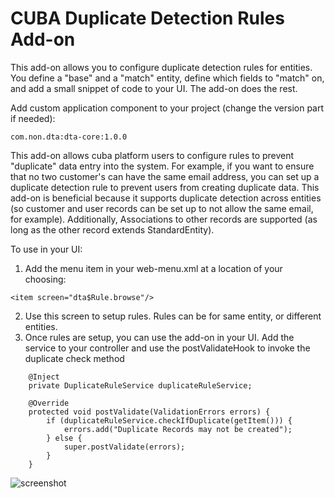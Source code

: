# CUBA Duplicate Detection Rules Add-on

This add-on allows you to configure duplicate detection rules for entities.  You define a "base" and a "match" entity, define which fields to "match" on, and add a small snippet of code to your UI.  The add-on does the rest.

Add custom application component to your project (change the version part if needed):
``` 
com.non.dta:dta-core:1.0.0
```

This add-on allows cuba platform users to configure rules to prevent "duplicate" data entry into the system.  For example, if you want to ensure that no two customer's can have the same email address, you can set up a duplicate detection rule to prevent users from creating duplicate data.
This add-on is beneficial because it supports duplicate detection across entities (so customer and user records can be set up to not allow the same email, for example).
Additionally, Associations to other records are supported (as long as the other record extends StandardEntity).


To use in your UI:
1. Add the menu item in your web-menu.xml at a location of your choosing: 
```
<item screen="dta$Rule.browse"/>
```
2. Use this screen to setup rules.  Rules can be for same entity, or different entities.  
3. Once rules are setup, you can use the add-on in your UI.  Add the service to your controller and use the postValidateHook to invoke the duplicate check method
```
    @Inject
    private DuplicateRuleService duplicateRuleService;
```

```
    @Override
    protected void postValidate(ValidationErrors errors) {
        if (duplicateRuleService.checkIfDuplicate(getItem())) {
            errors.add("Duplicate Records may not be created");
        } else {
            super.postValidate(errors);
        }
    }
```

![screenshot](https://s3-us-west-1.amazonaws.com/909technologies/Capture.PNG)
